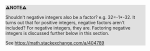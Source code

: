 <div style="margin:2em; background-color: #e0e0e0;">

<strong>⚠️NOTE️️️⚠️</strong>

Shouldn't negative integers also be a factor? e.g. 32=-1*-32. It turns out that for positive integers, negative factors aren't included? For negative integers, they are. Factoring negative integers is discussed further below in this section.

See https://math.stackexchange.com/a/404789
</div>

